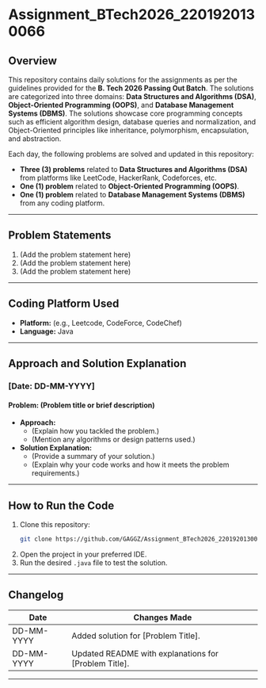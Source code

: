 

# **Assignment_BTech2026_2201920130066**

## **Overview**
This repository contains daily solutions for the assignments as per the guidelines provided for the **B. Tech 2026 Passing Out Batch**. The solutions are categorized into three domains: **Data Structures and Algorithms (DSA)**, **Object-Oriented Programming (OOPS)**, and **Database Management Systems (DBMS)**. The solutions showcase core programming concepts such as efficient algorithm design, database queries and normalization, and Object-Oriented principles like inheritance, polymorphism, encapsulation, and abstraction.

Each day, the following problems are solved and updated in this repository:
- **Three (3) problems** related to **Data Structures and Algorithms (DSA)** from platforms like LeetCode, HackerRank, Codeforces, etc.
- **One (1) problem** related to **Object-Oriented Programming (OOPS)**.
- **One (1) problem** related to **Database Management Systems (DBMS)** from any coding platform.

---

## **Problem Statements**
1. (Add the problem statement here)
2. (Add the problem statement here)
3. (Add the problem statement here)

---

## **Coding Platform Used**
- **Platform:** (e.g., Leetcode, CodeForce, CodeChef)  
- **Language:** Java  

---

## **Approach and Solution Explanation**

### **[Date: DD-MM-YYYY]**
#### Problem: (Problem title or brief description)
- **Approach:** 
  - (Explain how you tackled the problem.)
  - (Mention any algorithms or design patterns used.)
- **Solution Explanation:**
  - (Provide a summary of your solution.)
  - (Explain why your code works and how it meets the problem requirements.)

---

## **How to Run the Code**
1. Clone this repository:
   ```bash
   git clone https://github.com/GAGGZ/Assignment_BTech2026_2201920130066.git
   ```
2. Open the project in your preferred IDE.
3. Run the desired `.java` file to test the solution.

---

## **Changelog**
| Date       | Changes Made                                                                 |
|------------|------------------------------------------------------------------------------|
| DD-MM-YYYY | Added solution for [Problem Title].                                         |
| DD-MM-YYYY | Updated README with explanations for [Problem Title].                      |

---
